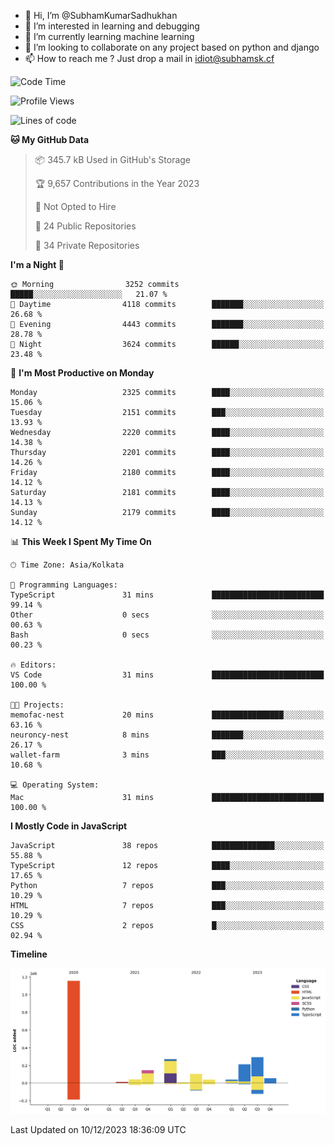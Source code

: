 - 👋 Hi, I’m @SubhamKumarSadhukhan
- 👀 I’m interested in learning and debugging
- 🌱 I’m currently learning machine learning
- 💞️ I’m looking to collaborate on any project based on python and django
- 📫 How to reach me ?
      Just drop a mail in idiot@subhamsk.cf

<!---
SubhamKumarSadhukhan/SubhamKumarSadhukhan is a ✨ special ✨ repository because its `README.md` (this file) appears on your GitHub profile.
You can click the Preview link to take a look at your changes.
--->


<!--START_SECTION:waka-->
![Code Time](http://img.shields.io/badge/Code%20Time-1%2C759%20hrs%2040%20mins-blue)

![Profile Views](http://img.shields.io/badge/Profile%20Views-0-blue)

![Lines of code](https://img.shields.io/badge/From%20Hello%20World%20I%27ve%20Written-2.4%20million%20lines%20of%20code-blue)

**🐱 My GitHub Data** 

> 📦 345.7 kB Used in GitHub's Storage 
 > 
> 🏆 9,657 Contributions in the Year 2023
 > 
> 🚫 Not Opted to Hire
 > 
> 📜 24 Public Repositories 
 > 
> 🔑 34 Private Repositories 
 > 
**I'm a Night 🦉** 

```text
🌞 Morning                3252 commits        █████░░░░░░░░░░░░░░░░░░░░   21.07 % 
🌆 Daytime                4118 commits        ███████░░░░░░░░░░░░░░░░░░   26.68 % 
🌃 Evening                4443 commits        ███████░░░░░░░░░░░░░░░░░░   28.78 % 
🌙 Night                  3624 commits        ██████░░░░░░░░░░░░░░░░░░░   23.48 % 
```
📅 **I'm Most Productive on Monday** 

```text
Monday                   2325 commits        ████░░░░░░░░░░░░░░░░░░░░░   15.06 % 
Tuesday                  2151 commits        ███░░░░░░░░░░░░░░░░░░░░░░   13.93 % 
Wednesday                2220 commits        ████░░░░░░░░░░░░░░░░░░░░░   14.38 % 
Thursday                 2201 commits        ████░░░░░░░░░░░░░░░░░░░░░   14.26 % 
Friday                   2180 commits        ████░░░░░░░░░░░░░░░░░░░░░   14.12 % 
Saturday                 2181 commits        ████░░░░░░░░░░░░░░░░░░░░░   14.13 % 
Sunday                   2179 commits        ████░░░░░░░░░░░░░░░░░░░░░   14.12 % 
```


📊 **This Week I Spent My Time On** 

```text
🕑︎ Time Zone: Asia/Kolkata

💬 Programming Languages: 
TypeScript               31 mins             █████████████████████████   99.14 % 
Other                    0 secs              ░░░░░░░░░░░░░░░░░░░░░░░░░   00.63 % 
Bash                     0 secs              ░░░░░░░░░░░░░░░░░░░░░░░░░   00.23 % 

🔥 Editors: 
VS Code                  31 mins             █████████████████████████   100.00 % 

🐱‍💻 Projects: 
memofac-nest             20 mins             ████████████████░░░░░░░░░   63.16 % 
neuroncy-nest            8 mins              ███████░░░░░░░░░░░░░░░░░░   26.17 % 
wallet-farm              3 mins              ███░░░░░░░░░░░░░░░░░░░░░░   10.68 % 

💻 Operating System: 
Mac                      31 mins             █████████████████████████   100.00 % 
```

**I Mostly Code in JavaScript** 

```text
JavaScript               38 repos            ██████████████░░░░░░░░░░░   55.88 % 
TypeScript               12 repos            ████░░░░░░░░░░░░░░░░░░░░░   17.65 % 
Python                   7 repos             ███░░░░░░░░░░░░░░░░░░░░░░   10.29 % 
HTML                     7 repos             ███░░░░░░░░░░░░░░░░░░░░░░   10.29 % 
CSS                      2 repos             █░░░░░░░░░░░░░░░░░░░░░░░░   02.94 % 
```



**Timeline**

![Lines of Code chart](https://raw.githubusercontent.com/SubhamKumarSadhukhan/SubhamKumarSadhukhan/main/assets/bar_graph.png)


 Last Updated on 10/12/2023 18:36:09 UTC
<!--END_SECTION:waka-->
